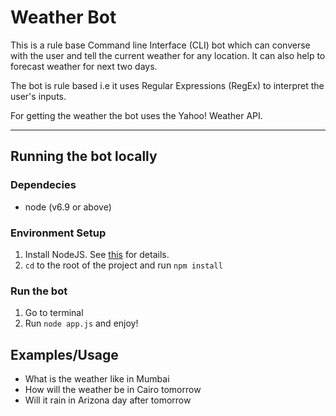 Weather Bot
===========

This is a rule base Command line Interface (CLI) bot which can converse with the user and tell the current weather for any location. It can also help to forecast weather for next two days.

The bot is rule based i.e it uses Regular Expressions (RegEx) to interpret the user's inputs.

For getting the weather the bot uses the Yahoo! Weather API.

- - - - -

Running the bot locally
-----------------------

### Dependecies
* node (v6.9 or above)

### Environment Setup
1. Install NodeJS. See [this](https://nodejs.org/en/download/ "Download Node") for details.
2. `cd` to the root of the project and run `npm install`

### Run the bot
1. Go to terminal
2. Run `node app.js` and enjoy!


Examples/Usage
--------------

 * What is the weather like in Mumbai
 * How will the weather be in Cairo tomorrow
 * Will it rain in Arizona day after tomorrow



